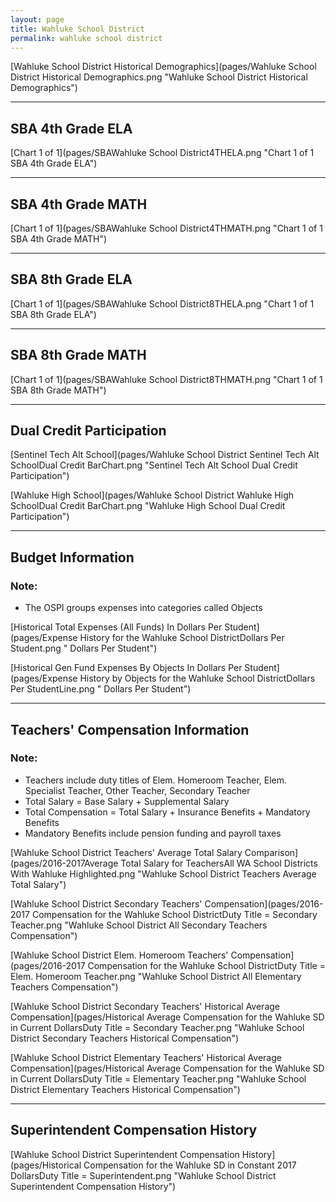 ```yaml
---
layout: page
title: Wahluke School District
permalink: wahluke school district
---
```



[Wahluke School District Historical Demographics](pages/Wahluke School District Historical Demographics.png "Wahluke School District Historical Demographics")

___

## SBA 4th Grade ELA

[Chart 1 of 1](pages/SBAWahluke School District4THELA.png "Chart 1 of 1 SBA 4th Grade ELA")


___

## SBA 4th Grade MATH

[Chart 1 of 1](pages/SBAWahluke School District4THMATH.png "Chart 1 of 1 SBA 4th Grade MATH")


___

## SBA 8th Grade ELA

[Chart 1 of 1](pages/SBAWahluke School District8THELA.png "Chart 1 of 1 SBA 8th Grade ELA")


___

## SBA 8th Grade MATH

[Chart 1 of 1](pages/SBAWahluke School District8THMATH.png "Chart 1 of 1 SBA 8th Grade MATH")


___

## Dual Credit Participation

[Sentinel Tech Alt School](pages/Wahluke School District Sentinel Tech Alt SchoolDual Credit BarChart.png "Sentinel Tech Alt School Dual Credit Participation")

[Wahluke High School](pages/Wahluke School District Wahluke High SchoolDual Credit BarChart.png "Wahluke High School Dual Credit Participation")


___

## Budget Information
### Note:
- The OSPI groups expenses into categories called Objects

[Historical Total Expenses (All Funds) In Dollars Per Student](pages/Expense History for the Wahluke School DistrictDollars Per Student.png " Dollars Per Student")

[Historical Gen Fund Expenses By Objects In Dollars Per Student](pages/Expense History by Objects for the Wahluke School DistrictDollars Per StudentLine.png " Dollars Per Student")


___

## Teachers' Compensation Information
### Note:
- Teachers include duty titles of Elem. Homeroom Teacher, Elem. Specialist Teacher, Other Teacher, Secondary Teacher
- Total Salary = Base Salary + Supplemental Salary
- Total Compensation = Total Salary + Insurance Benefits + Mandatory Benefits
- Mandatory Benefits include pension funding and payroll taxes

[Wahluke School District Teachers' Average Total Salary Comparison](pages/2016-2017Average Total Salary for TeachersAll WA School Districts With Wahluke Highlighted.png "Wahluke School District Teachers Average Total Salary")

[Wahluke School District Secondary Teachers' Compensation](pages/2016-2017 Compensation for the Wahluke School DistrictDuty Title = Secondary Teacher.png "Wahluke School District All Secondary Teachers Compensation")

[Wahluke School District Elem. Homeroom Teachers' Compensation](pages/2016-2017 Compensation for the Wahluke School DistrictDuty Title = Elem. Homeroom Teacher.png "Wahluke School District All Elementary Teachers Compensation")

[Wahluke School District Secondary Teachers' Historical Average Compensation](pages/Historical Average Compensation for the Wahluke SD in Current DollarsDuty Title = Secondary Teacher.png "Wahluke School District Secondary Teachers Historical Compensation")

[Wahluke School District Elementary Teachers' Historical Average Compensation](pages/Historical Average Compensation for the Wahluke SD in Current DollarsDuty Title = Elementary Teacher.png "Wahluke School District Elementary Teachers Historical Compensation")


___

## Superintendent Compensation History

[Wahluke School District Superintendent Compensation History](pages/Historical Compensation for the Wahluke SD in Constant 2017 DollarsDuty Title = Superintendent.png "Wahluke School District Superintendent Compensation History")

